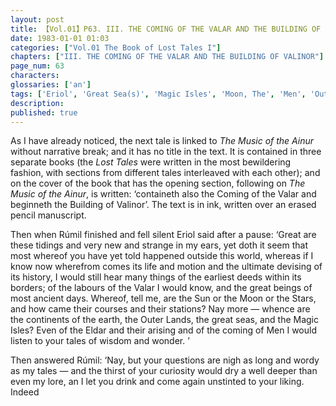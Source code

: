 ```yaml
---
layout: post
title: 【Vol.01】P63. III. THE COMING OF THE VALAR AND THE BUILDING OF VALINOR
date: 1983-01-01 01:03
categories: ["Vol.01 The Book of Lost Tales I"]
chapters: ["III. THE COMING OF THE VALAR AND THE BUILDING OF VALINOR"]
page_num: 63
characters: 
glossaries: ['an']
tags: ['Eriol', 'Great Sea(s)', 'Magic Isles', 'Moon, The', 'Men', 'Outer Lands', 'Rúmil']
description: 
published: true
---
```


As I have already noticed, the next tale is linked to <I>The Music of the Ainur</I> without narrative break; and it has no title in the text. It is contained in three separate books (the <I>Lost Tales</I> were written in the most bewildering fashion, with sections from different tales interleaved with each other); and on the cover of the book that has the opening section, following on <I>The Music of the Ainur</I>, is written: ‘containeth also the Coming of the Valar and beginneth the Building of Valinor’. The text is in ink, written over an erased pencil manuscript.

Then when Rúmil finished and fell silent Eriol said after a pause: ‘Great are these tidings and very new and strange in my ears, yet doth it seem that most whereof you have yet told happened outside this world, whereas if I know now wherefrom comes its life and motion and the ultimate devising of its history, I would still hear many things of the earliest deeds within its borders; of the labours of the Valar I would know, and the great beings of most ancient days. Whereof, tell me, are the Sun or the Moon or the Stars, and how came their courses and their stations? Nay more — whence are the continents of the earth, the Outer Lands, the great seas, and the Magic Isles? Even of the Eldar and their arising and of the coming of Men I would listen to your tales of wisdom and wonder. ’

Then answered Rúmil: ‘Nay, but your questions are nigh as long and wordy as my tales — and the thirst of your curiosity would dry a well deeper than even my lore, an I let you drink and come again unstinted to your liking. Indeed

